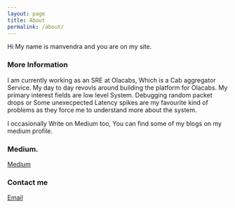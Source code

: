 ```yaml
---
layout: page
title: About
permalink: /about/
---
```


Hi My name is manvendra and you are on my site.

### More Information

I am currently working as an SRE at Olacabs, Which is a Cab aggregator Service. My day to day revovls around building the platform for Olacabs. My primary interest fields are low level System. Debugging random packet drops or Some unexecpected Latency spikes are my favourite kind of problems as they force me to understand more about the system. 

I occasionally Write on Medium too, You can find some of my blogs on my medium profile.

### Medium.    

[Medium](https://medium.com/@manav503)
### Contact me

[Email](mailto:manvendra021997@gmail.com)
